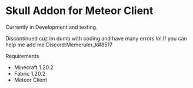 # Skull Addon for Meteor Client

Currently in Development and testing.

Discontinued cuz im dumb with coding and have many errors lol.If you can help me add me 
Discord:Memeruler_k#8517

Requirements
- Minecraft 1.20.2
- Fabric 1.20.2
- Meteor Client
